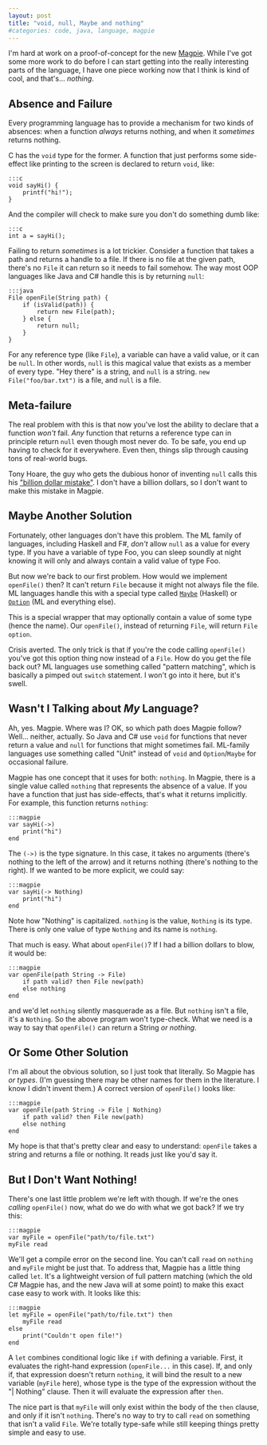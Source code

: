```yaml
---
layout: post
title: "void, null, Maybe and nothing"
#categories: code, java, language, magpie
---
```

I'm hard at work on a proof-of-concept for the new [Magpie](http://bitbucket.org/munificent/magpie). While I've
got some more work to do before I can start getting into the really
interesting parts of the language, I have one piece working now that I think
is kind of cool, and that's… *nothing*.

## Absence and Failure

Every programming language has to provide a mechanism for two kinds of
absences: when a function *always* returns nothing, and when it *sometimes*
returns nothing.

C has the `void` type for the former. A function that just performs some side-
effect like printing to the screen is declared to return `void`, like:

    :::c
    void sayHi() {
        printf("hi!");
    }

And the compiler will check to make sure you don't do something dumb like:

    :::c
    int a = sayHi();

Failing to return *sometimes* is a lot trickier. Consider a function that
takes a path and returns a handle to a file. If there is no file at the given
path, there's no `File` it can return so it needs to fail somehow. The way
most OOP languages like Java and C# handle this is by returning `null`:

    :::java
    File openFile(String path) {
        if (isValid(path)) {
            return new File(path);
        } else {
            return null;
        }
    }

For any reference type (like `File`), a variable can have a valid value, or it
can be `null`. In other words, `null` is this magical value that exists as a
member of every type. "Hey there" is a string, and `null` is a string. `new File("foo/bar.txt")` is a file, and `null` is a file.

## Meta-failure

The real problem with this is that now you've lost the ability to declare that
a function *won't* fail. *Any* function that returns a reference type can in
principle return `null` even though most never do. To be safe, you end up
having to check for it everywhere. Even then, things slip through causing tons
of real-world bugs.

Tony Hoare, the guy who gets the dubious honor of inventing `null` calls this
his ["billion dollar mistake"](http://lambda-the-ultimate.org/node/3186). I don't have a billion dollars, so I don't
want to make this mistake in Magpie.

## Maybe Another Solution

Fortunately, other languages don't have this problem. The ML family of
languages, including Haskell and F#, *don't* allow `null` as a value for every
type. If you have a variable of type Foo, you can sleep soundly at night
knowing it will only and always contain a valid value of type Foo.

But now we're back to our first problem. How would we implement `openFile()`
then? It can't return `File` because it might not always file the file. ML
languages handle this with a special type called [`Maybe`](http://www.haskell.org/onlinereport/maybe.html) (Haskell) or
[`Option`](http://www.standardml.org/Basis/option.html) (ML and everything else).

This is a special wrapper that may optionally contain a value of some type
(hence the name). Our `openFile()`, instead of returning `File`, will return
`File option`.

Crisis averted. The only trick is that if you're the code calling `openFile()`
you've got this option thing now instead of a `File`. How do you get the file
back out? ML languages use something called "pattern matching", which is
basically a pimped out `switch` statement. I won't go into it here, but it's
swell.

## Wasn't I Talking about *My* Language?

Ah, yes. Magpie. Where was I? OK, so which path does Magpie follow? Well…
neither, actually. So Java and C# use `void` for functions that never return a
value and `null` for functions that might sometimes fail. ML-family languages
use something called "Unit" instead of `void` and `Option`/`Maybe` for
occasional failure.

Magpie has one concept that it uses for both: `nothing`. In Magpie, there is a
single value called `nothing` that represents the absence of a value. If you
have a function that just has side-effects, that's what it returns implicitly.
For example, this function returns `nothing`:

    :::magpie
    var sayHi(->)
        print("hi")
    end

The `(->)` is the type signature. In this case, it takes no arguments (there's
nothing to the left of the arrow) and it returns nothing (there's nothing to
the right). If we wanted to be more explicit, we could say:

    :::magpie
    var sayHi(-> Nothing)
        print("hi")
    end

Note how "Nothing" is capitalized. `nothing` is the value, `Nothing` is its
type. There is only one value of type `Nothing` and its name is `nothing`.

That much is easy. What about `openFile()`? If I had a billion dollars to
blow, it would be:

    :::magpie
    var openFile(path String -> File)
        if path valid? then File new(path)
        else nothing
    end

and we'd let `nothing` silently masquerade as a file. But `nothing` isn't a
file, it's a `Nothing`. So the above program won't type-check. What we need is
a way to say that `openFile()` can return a String *or nothing*.

## Or Some Other Solution

I'm all about the obvious solution, so I just took that literally. So Magpie
has *or types*. (I'm guessing there may be other names for them in the
literature. I know I didn't invent them.) A correct version of `openFile()`
looks like:

    :::magpie
    var openFile(path String -> File | Nothing)
        if path valid? then File new(path)
        else nothing
    end

My hope is that that's pretty clear and easy to understand: `openFile` takes a
string and returns a file or nothing. It reads just like you'd say it.

## But I Don't Want Nothing!

There's one last little problem we're left with though. If we're the ones
*calling* `openFile()` now, what do we do with what we got back? If we try
this:

    :::magpie
    var myFile = openFile("path/to/file.txt")
    myFile read

We'll get a compile error on the second line. You can't call `read` on
`nothing` and `myFile` might be just that. To address that, Magpie has a
little thing called `let`. It's a lightweight version of full pattern matching
(which the old C# Magpie has, and the new Java will at some point) to make
this exact case easy to work with. It looks like this:

    :::magpie
    let myFile = openFile("path/to/file.txt") then
        myFile read
    else
        print("Couldn't open file!")
    end

A `let` combines conditional logic like `if` with defining a variable. First,
it evaluates the right-hand expression (`openFile...` in this case). If, and
only if, that expression doesn't return `nothing`, it will bind the result to
a new variable (`myFile` here), whose type is the type of the expression
without the "| Nothing" clause. Then it will evaluate the expression after
`then`.

The nice part is that `myFile` will only exist within the body of the `then`
clause, and only if it isn't `nothing`. There's no way to try to call `read`
on something that isn't a valid `File`. We're totally type-safe while still
keeping things pretty simple and easy to use.
